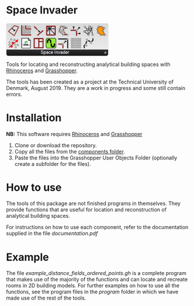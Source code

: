 # Space Invader
<img align="center" src="https://raw.githubusercontent.com/deswaks/space-invader/master/data/space-invader.png" width="280"/>

Tools for locating and reconstructing analytical building spaces with <a href="https://www.rhino3d.com/">Rhinoceros</a> and <a href="https://www.grasshopper3d.com/">Grasshopper</a>.

The tools has been created as a project at the Technical University of Denmark, August 2019. They are a work in progress and some still contain errors.

# Installation
<b>NB:</b> This software requires <a href="https://www.rhino3d.com/">Rhinoceros</a> and <a href="https://www.grasshopper3d.com/">Grasshopper</a>
1. Clone or download the repository.
2. Copy all the files from the <a href="https://github.com/deswaks/space-invader/tree/master/components">components folder</a>.
3. Paste the files into the Grasshopper User Objects Folder (optionally create a subfolder for the files).

# How to use
The tools of this package are not finished programs in themselves. They provide functions that are useful for location and reconstruction of analytical building spaces.

For instructions on how to use each component, refer to the documentation supplied in the file <i>documentation.pdf</i>

# Example
The file <i>example_distance_fields_ordered_points.gh</i> is a complete program that makes use of the majority of the functions and can locate and recreate rooms in 2D building models. For further examples on how to use all the functions, see the program files in the <i>program</i> folder in which we have made use of the rest of the tools.
